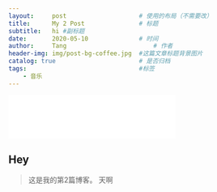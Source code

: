 ```yaml
---
layout:     post   				    # 使用的布局（不需要改）
title:      My 2 Post 				# 标题 
subtitle:   hi #副标题
date:       2020-05-10 				# 时间
author:     Tang 						# 作者
header-img: img/post-bg-coffee.jpg 	#这篇文章标题背景图片
catalog: true 						# 是否归档
tags:								#标签
    - 音乐
---
```



<iframe frameborder="no" border="0" marginwidth="0"
marginheight="0" width="330" height="86"
src="//music.163.com/outchain/player?type=2&id=458725076&auto=1&height=66">
</iframe>





## Hey
>这是我的第2篇博客。
天啊
